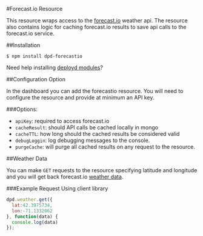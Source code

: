 #Forecast.io Resource

This resource wraps access to the [forecast.io](https://developer.forecast.io/) weather api. The resource
also contains logic for caching forecast.io results to save api calls to the
forecast.io service. 

##Installation

`$ npm install dpd-forecastio`

Need help installing [deployd
modules](http://docs.deployd.com/docs/using-modules/installing-modules.md)?

##Configuration Option

In the dashboard you can add the forecastio resource. You will need to configure
the resource and provide at minimum an API key. 

###Options:

* `apiKey`: required to access forecast.io
* `cacheResult`: should API calls be cached locally in mongo
* `cacheTTL`: how long should the cached results be considered valid
* `debugLoggin`: log debugging messages to the console. 
* `purgeCache`: will purge all cached results on any request to the resource.

##Weather Data

You can make `GET` requests to the resource specifying latitude and longitude
and you will get back forecast.io [weather
data](https://developer.forecast.io/docs/v2).

###Example Request Using client library

```javascript
dpd.weather.get({
  lat:42.3975734, 
  lon:-71.1332062
}, function(data) {
  console.log(data)
});
```




